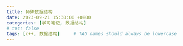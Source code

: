 ```yaml
---
title: 特殊数据结构
date: 2023-09-21 15:30:00 +0800
categories: [学习笔记, 数据结构]
# toc: false
tags: [c++, 数据结构]     # TAG names should always be lowercase
---
```


